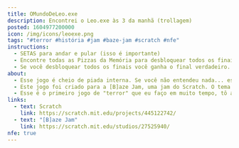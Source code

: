 ```yaml
---
title: OMundoDeLeo.exe
description: Encontrei o Leo.exe às 3 da manhã (trollagem)
posted: 1604977200000
icon: /img/icons/leoexe.png
tags: "#terror #história #jam #baze-jam #scratch #nfe"
instructions:
  - SETAS para andar e pular (isso é importante)
  - Encontre todas as Pizzas da Memória para desbloquear todos os finais!
  - Se você desbloquear todos os finais você ganha o final verdadeiro.
about:
  - Esse jogo é cheio de piada interna. Se você não entendeu nada... esse é o motivo.
  - Este jogo foi criado para a [B]aze Jam, uma jam do Scratch. O tema era halloween e Michael Jackson. Eu acho que o tema é bem aparente nesse jogo.
  - Esse é o primeiro jogo de "terror" que eu faço em muito tempo, tô até meio orgulhoso kk
links:
  - text: Scratch
    link: https://scratch.mit.edu/projects/445122742/
  - text: "[B]aze Jam"
    link: https://scratch.mit.edu/studios/27525940/
nfe: true
---
```

<scratch url="https://scratch.mit.edu/projects/445122742/"></scratch>